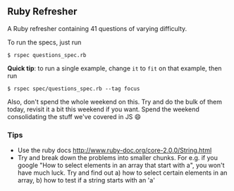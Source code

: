 ## Ruby Refresher

A Ruby refresher containing 41 questions of varying difficulty.

To run the specs, just run

~~~
$ rspec questions_spec.rb
~~~

**Quick tip**: to run a single example, change `it` to `fit` on that example, then run

~~~
$ rspec spec/questions_spec.rb --tag focus
~~~

Also, don't spend the whole weekend on this. Try and do the bulk of them today, revisit it a bit this weekend if you want. Spend the weekend consolidating the stuff we've covered in JS :smile:

### Tips

* Use the ruby docs http://www.ruby-doc.org/core-2.0.0/String.html
* Try and break down the problems into smaller chunks. For e.g. if you google "How to select elements in an array that start with a", you won't have much luck. Try and find out a) how to select certain elements in an array, b) how to test if a string starts with an 'a'
